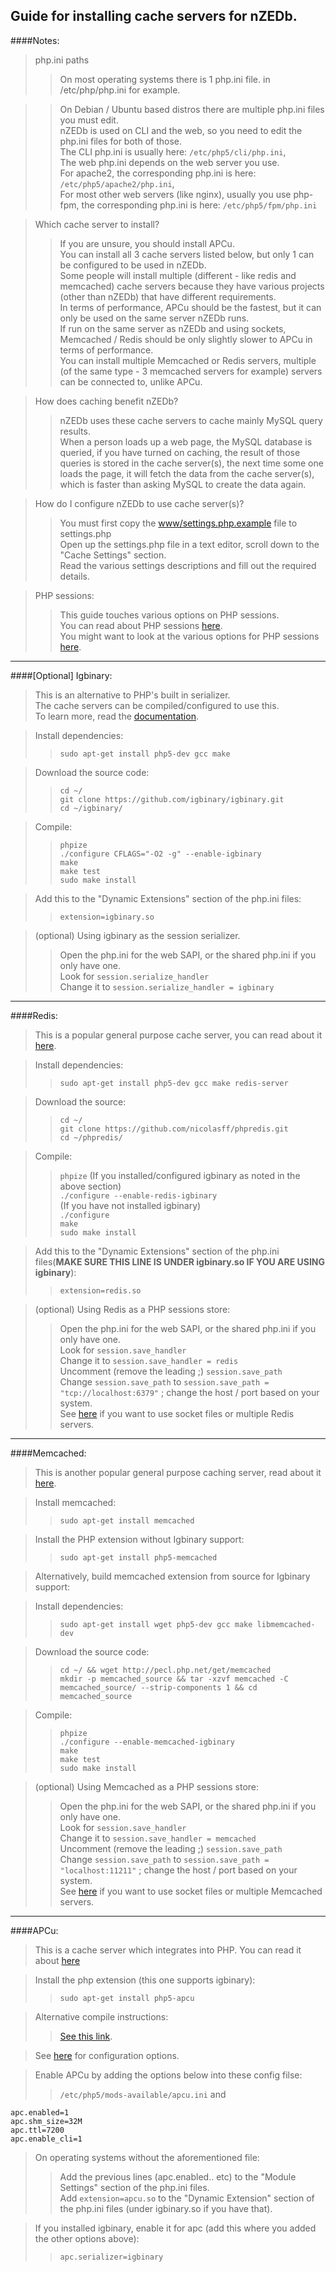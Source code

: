 Guide for installing cache servers for nZEDb.
-
####Notes:

>php.ini paths
>>On most operating systems there is 1 php.ini file. in /etc/php/php.ini for example.

>>On Debian / Ubuntu based distros there are multiple php.ini files you must edit.  
>>nZEDb is used on CLI and the web, so you need to edit the php.ini files for both of those.  
>>The CLI php.ini is usually here: `/etc/php5/cli/php.ini`,  
>>The web php.ini depends on the web server you use.  
>>For apache2, the corresponding php.ini is here: `/etc/php5/apache2/php.ini`,  
>>For most other web servers (like nginx), usually you use php-fpm, the corresponding php.ini is here: `/etc/php5/fpm/php.ini`

>Which cache server to install?
>>If you are unsure, you should install APCu.  
>>You can install all 3 cache servers listed below, but only 1 can be configured to be used in nZEDb.  
>>Some people will install multiple (different - like redis and memcached) cache servers because they have various projects (other than nZEDb) that have different requirements.  
>>In terms of performance, APCu should be the fastest, but it can only be used on the same server nZEDb runs.  
>>If run on the same server as nZEDb and using sockets, Memcached / Redis should be only slightly slower to APCu in terms of performance.  
>>You can install multiple Memcached or Redis servers, multiple (of the same type - 3 memcached servers for example) servers can be connected to, unlike APCu.

>How does caching benefit nZEDb?
>>nZEDb uses these cache servers to cache mainly MySQL query results.  
>>When a person loads up a web page, the MySQL database is queried, if you have turned on caching, the result of those queries is stored in the cache server(s), the next time some one loads the page, it will fetch the data from the cache server(s), which is faster than asking MySQL to create the data again.

>How do I configure nZEDb to use cache server(s)?
>>You must first copy the [www/settings.php.example](https://github.com/nZEDb/nZEDb/blob/master/www/settings.php.example) file to settings.php  
>>Open up the settings.php file in a text editor, scroll down to the "Cache Settings" section.  
>>Read the various settings descriptions and fill out the required details.

>PHP sessions:
>>This guide touches various options on PHP sessions.  
>>You can read about PHP sessions [here](https://php.net/manual/en/features.sessions.php).  
>>You might want to look at the various options for PHP sessions [here](https://php.net/manual/en/session.configuration.php#ini.session.serialize-handler).

---

####[Optional] Igbinary:
>This is an alternative to PHP's built in serializer.  
>The cache servers can be compiled/configured to use this.  
>To learn more, read the [documentation](https://github.com/igbinary/igbinary/blob/master/README.md).

>Install dependencies:
>>`sudo apt-get install php5-dev gcc make`

>Download the source code:
>>`cd ~/`  
>>`git clone https://github.com/igbinary/igbinary.git`  
>>`cd ~/igbinary/`

>Compile:
>>`phpize`  
>>`./configure CFLAGS="-O2 -g" --enable-igbinary`  
>>`make`  
>>`make test`  
>>`sudo make install`

>Add this to the "Dynamic Extensions" section of the php.ini files:
>>`extension=igbinary.so`

>(optional) Using igbinary as the session serializer.
>>Open the php.ini for the web SAPI, or the shared php.ini if you only have one.  
>>Look for `session.serialize_handler`  
>>Change it to `session.serialize_handler = igbinary`  

---

####Redis:
>This is a popular general purpose cache server, you can read about it [here](http://redis.io/topics/introduction).

>Install dependencies:
>>`sudo apt-get install php5-dev gcc make redis-server`

>Download the source:
>>`cd ~/`  
>>`git clone https://github.com/nicolasff/phpredis.git`  
>>`cd ~/phpredis/`

>Compile:
>>`phpize`
>>(If you installed/configured igbinary as noted in the above section)  
>>`./configure --enable-redis-igbinary`  
>>(If you have not installed igbinary)  
>>`./configure`  
>>`make`  
>>`sudo make install`

>Add this to the "Dynamic Extensions" section of the php.ini files(**MAKE SURE THIS LINE IS UNDER igbinary.so IF YOU ARE USING igbinary**):
>>`extension=redis.so`

>(optional) Using Redis as a PHP sessions store:
>>Open the php.ini for the web SAPI, or the shared php.ini if you only have one.  
>>Look for `session.save_handler`  
>>Change it to `session.save_handler = redis`  
>>Uncomment (remove the leading ;) `session.save_path`  
>>Change `session.save_path` to `session.save_path = "tcp://localhost:6379"` ; change the host / port based on your system.  
>>See [here](https://github.com/phpredis/phpredis#php-session-handler) if you want to use socket files or multiple Redis servers.

---

####Memcached:
>This is another popular general purpose caching server, read about it [here](http://memcached.org/about).

>Install memcached:
>>`sudo apt-get install memcached`

>Install the PHP extension without Igbinary support:
>>`sudo apt-get install php5-memcached`

>Alternatively, build memcached extension from source for Igbinary support:

>Install dependencies:
>>`sudo apt-get install wget php5-dev gcc make libmemcached-dev`

>Download the source code:
>>`cd ~/ && wget http://pecl.php.net/get/memcached`  
>>`mkdir -p memcached_source && tar -xzvf memcached -C memcached_source/ --strip-components 1 && cd memcached_source`

>Compile:
>>`phpize`  
>>`./configure --enable-memcached-igbinary`  
>>`make`  
>>`make test`  
>>`sudo make install`

>(optional) Using Memcached as a PHP sessions store:
>>Open the php.ini for the web SAPI, or the shared php.ini if you only have one.  
>>Look for `session.save_handler`  
>>Change it to `session.save_handler = memcached`  
>>Uncomment (remove the leading ;) `session.save_path`  
>>Change `session.save_path` to `session.save_path = "localhost:11211"` ; change the host / port based on your system.  
>>See [here](https://php.net/manual/en/memcached.sessions.php#112439) if you want to use socket files or multiple Memcached servers.

---

####APCu:
>This is a cache server which integrates into PHP. You can read it about [here](https://github.com/krakjoe/apcu#apcu)

>Install the php extension (this one supports igbinary):
>>`sudo apt-get install php5-apcu`

>Alternative compile instructions:
>>[See this link](https://github.com/krakjoe/apcu/blob/simplify/INSTALL#L13).

>See [here](https://php.net/manual/en/apc.configuration.php) for configuration options.

>Enable APCu by adding the options below into these config filse:
>>`/etc/php5/mods-available/apcu.ini` and 

    apc.enabled=1
    apc.shm_size=32M
    apc.ttl=7200
    apc.enable_cli=1
    
>On operating systems without the aforementioned file:
>>Add the previous lines (apc.enabled.. etc) to the "Module Settings" section of the php.ini files.  
>>Add `extension=apcu.so` to the "Dynamic Extension" section of the php.ini files (under igbinary.so if you have that).

>If you installed igbinary, enable it for apc (add this where you added the other options above):
>>`apc.serializer=igbinary`
